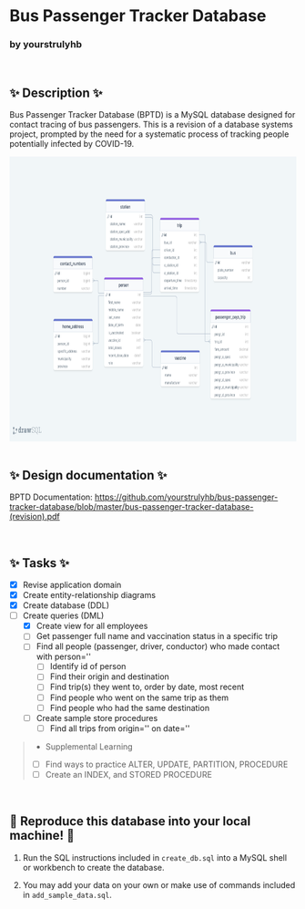 # Bus Passenger Tracker Database

### by yourstrulyhb

<br>

## ✨ Description ✨

Bus Passenger Tracker Database (BPTD) is a MySQL database designed for contact tracing of bus passengers. This is a revision of a database systems project, prompted by the need for a systematic process of tracking people potentially infected by COVID-19.

<img src="docs/bus-passenger-tracker-database-schema-revision.png" style="display: block; margin: 0 auto; height: 500px;">

<br>

## ✨ Design documentation ✨

BPTD Documentation: https://github.com/yourstrulyhb/bus-passenger-tracker-database/blob/master/bus-passenger-tracker-database-(revision).pdf

<br>

## ✨ Tasks ✨

- [x] Revise application domain
- [x] Create entity-relationship diagrams
- [x] Create database (DDL)
- [ ] Create queries (DML)
  - [x] Create view for all employees
  - [ ] Get passenger full name and vaccination status in a specific trip
  - [ ] Find all people (passenger, driver, conductor) who made contact with person=''
    - [ ] Identify id of person
    - [ ] Find their origin and destination
    - [ ] Find trip(s) they went to, order by date, most recent
    - [ ] Find people who went on the same trip as them
    - [ ] Find people who had the same destination
  - [ ] Create sample store procedures
    - [ ] Find all trips from origin='' on date=''

> - Supplemental Learning
> - [ ] Find ways to practice ALTER, UPDATE, PARTITION, PROCEDURE
> - [ ] Create an INDEX, and STORED PROCEDURE

<br>

## 🌠 Reproduce this database into your local machine! 🌠

1. Run the SQL instructions included in `create_db.sql` into a MySQL shell or workbench to create the database.

2. You may add your data on your own or make use of commands included in `add_sample_data.sql`.

